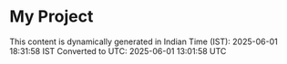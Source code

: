 # My Project

This content is dynamically generated in Indian Time (IST): 2025-06-01 18:31:58 IST
Converted to UTC: 2025-06-01 13:01:58 UTC
